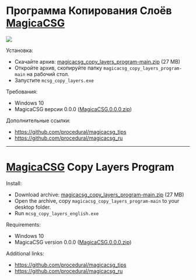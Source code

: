 # Программа Копирования Слоёв [MagicaCSG](https://ephtracy.github.io/index.html?page=magicacsg)

![](https://raw.github.com/procedural/magicacsg_copy_layers_program/main/screenshot.png)

Установка:

* Скачайте архив: [magicacsg_copy_layers_program-main.zip](https://github.com/procedural/magicacsg_copy_layers_program/archive/refs/heads/main.zip) (27 MB)
* Откройте архив, скопируйте папку `magicacsg_copy_layers_program-main` на рабочий стол.
* Запустите `mcsg_copy_layers.exe`

Требования:

* Windows 10
* MagicaCSG версии 0.0.0 ([MagicaCSG.0.0.0.zip](https://github.com/ephtracy/ephtracy.github.io/releases/download/c0.0.0/MagicaCSG.0.0.0.zip))

Дополнительные ссылки:

* https://github.com/procedural/magicacsg_tips
* https://github.com/procedural/magicacsg_ru

---

# [MagicaCSG](https://ephtracy.github.io/index.html?page=magicacsg) Copy Layers Program

Install:

* Download archive: [magicacsg_copy_layers_program-main.zip](https://github.com/procedural/magicacsg_copy_layers_program/archive/refs/heads/main.zip) (27 MB)
* Open the archive, copy `magicacsg_copy_layers_program-main` to your desktop folder.
* Run `mcsg_copy_layers_english.exe`

Requirements:

* Windows 10
* MagicaCSG version 0.0.0 ([MagicaCSG.0.0.0.zip](https://github.com/ephtracy/ephtracy.github.io/releases/download/c0.0.0/MagicaCSG.0.0.0.zip))

Additional links:

* https://github.com/procedural/magicacsg_tips
* https://github.com/procedural/magicacsg_ru
